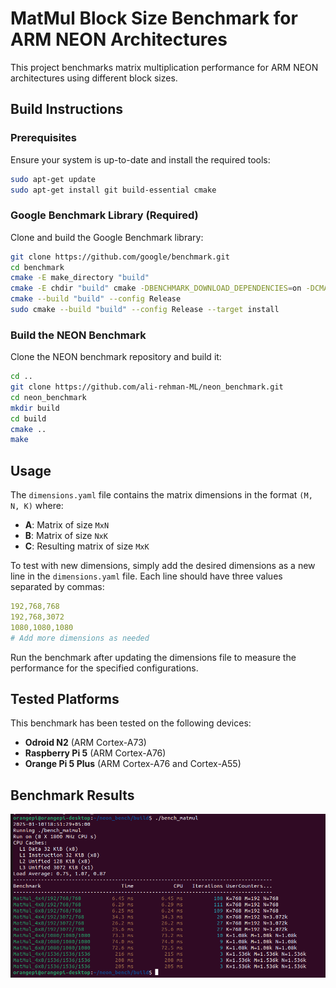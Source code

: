 # MatMul Block Size Benchmark for ARM NEON Architectures

This project benchmarks matrix multiplication performance for ARM NEON architectures using different block sizes.

## Build Instructions

### Prerequisites

Ensure your system is up-to-date and install the required tools:

```bash
sudo apt-get update
sudo apt-get install git build-essential cmake
```

### Google Benchmark Library (Required)

Clone and build the Google Benchmark library:

```bash
git clone https://github.com/google/benchmark.git
cd benchmark
cmake -E make_directory "build"
cmake -E chdir "build" cmake -DBENCHMARK_DOWNLOAD_DEPENDENCIES=on -DCMAKE_BUILD_TYPE=Release ../
cmake --build "build" --config Release
sudo cmake --build "build" --config Release --target install
```

### Build the NEON Benchmark

Clone the NEON benchmark repository and build it:

```bash
cd ..
git clone https://github.com/ali-rehman-ML/neon_benchmark.git
cd neon_benchmark
mkdir build
cd build
cmake ..
make
```

## Usage

The `dimensions.yaml` file contains the matrix dimensions in the format `(M, N, K)` where:
- **A**: Matrix of size `MxN`
- **B**: Matrix of size `NxK`
- **C**: Resulting matrix of size `MxK`

To test with new dimensions, simply add the desired dimensions as a new line in the `dimensions.yaml` file. Each line should have three values separated by commas:

```yaml
192,768,768
192,768,3072
1080,1080,1080
# Add more dimensions as needed
```

Run the benchmark after updating the dimensions file to measure the performance for the specified configurations.

## Tested Platforms

This benchmark has been tested on the following devices:
- **Odroid N2** (ARM Cortex-A73)
- **Raspberry Pi 5** (ARM Cortex-A76)
- **Orange Pi 5 Plus** (ARM Cortex-A76 and Cortex-A55)

## Benchmark Results

<img src="bench.png" alt="Benchmark Results" width="600">
